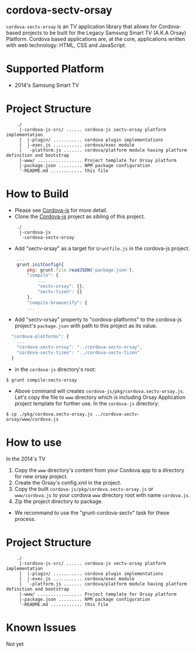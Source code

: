 # cordova-sectv-orsay
`cordova-sectv-orsay` is an TV application library that allows for Cordova-based projects to be built for the Legacy Samsung Smart TV (A.K.A Orsay) Platform.
Cordova based applications are, at the core, applications written with web technology: HTML, CSS and JavaScript.

# Supported Platform
* 2014's Samsung Smart TV

# Project Structure
```
    ./
     |-cordova-js-src/ ...... cordova-js sectv-orsay platform implementation
     |  |-plugin/ ........... cordova plugin implementations
     |  |-exec.js ........... cordova/exec module
     |  `-platform.js ....... cordova/platform module having platform definition and bootstrap
     |-www/ ................. Project template for Orsay platform
     |-package.json ......... NPM package configuration
     '-README.md ............ this file
```

# How to Build
* Please see [Cordova-js](http://github.com/apache/cordova-js) for more detail.
* Clone the [Cordova-js](http://github.com/apache/cordova-js) project as sibling of this project.
```
    ./
     |-cordova-js
     `-cordova-sectv-orsay
```
* Add "sectv-orsay" as a target for `Gruntfile.js` in the cordova-js project.
```javascript
    ...
    grunt.initConfig({
        pkg: grunt.file.readJSON('package.json'),
        "compile": {
            ...
            "sectv-orsay": {},
            "sectv-tizen": {}
        },
        "compile-browserify": {
        ...
```
* Add "sectv-orsay" property to "cordova-platforms" to the cordova-js project's `package.json` with path to this project as its value.
```javascript
  "cordova-platforms": {
    ...
    "cordova-sectv-orsay": "../cordova-sectv-orsay",
    "cordova-sectv-tizen": "../cordova-sectv-tizen"
  }
```
* in the `cordova-js` directory's root:
```
$ grunt compile:sectv-orsay
```
* Above command will creates `cordova-js/pkg/cordova.sectv-orsay.js`. Let's copy the file to `www` directory which is including Orsay Application project template for further use. In the `cordova-js` directory:
```
$ cp ./pkg/cordova.sectv-orsay.js ../cordova-sectv-orsay/www/cordova.js
```

# How to use
In the 2014's TV
1. Copy the `www` directory's content from your Cordova app to a directory for new orsay project.
2. Create the Orsay's config.xml in the project.
3. Copy the built `cordova-js/pkg/cordova.sectv-orsay.js` or `www/cordova.js` to your cordova `www` directory root with name `cordova.js`.
4. Zip the project directory to package.

* We recommand to use the "grunt-cordova-sectv" task for these process.

# Project Structure
```
    ./
     |-cordova-js-src/ ...... cordova-js sectv-orsay platform implementation
     |  |-plugin/ ........... cordova plugin implementations
     |  |-exec.js ........... cordova/exec module
     |  `-platform.js ....... cordova/platform module having platform definition and bootstrap
     |-www/ ................. Project template for Orsay platform
     |-package.json ......... NPM package configuration
     '-README.md ............ this file
```

# Known Issues
Not yet
